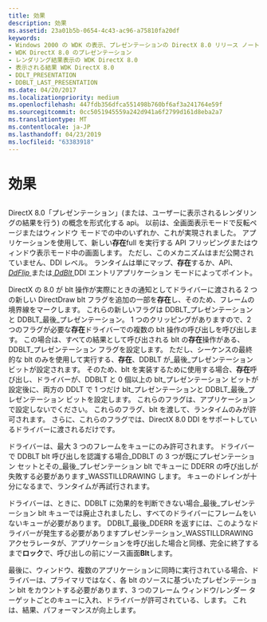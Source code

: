 ```yaml
---
title: 効果
description: 効果
ms.assetid: 23a01b5b-0654-4c43-ac96-a75810fa20df
keywords:
- Windows 2000 の WDK の表示、プレゼンテーションの DirectX 8.0 リリース ノートします。
- WDK DirectX 8.0 のプレゼンテーション
- レンダリング結果表示の WDK DirectX 8.0
- 表示される結果 WDK DirectX 8.0
- DDLT_PRESENTATION
- DDBLT_LAST_PRESENTATION
ms.date: 04/20/2017
ms.localizationpriority: medium
ms.openlocfilehash: 447fdb356dfca551498b760bf6af3a241764e59f
ms.sourcegitcommit: 0cc5051945559a242d941a6f2799d161d8eba2a7
ms.translationtype: MT
ms.contentlocale: ja-JP
ms.lasthandoff: 04/23/2019
ms.locfileid: "63383918"
---
```

# <a name="presentation"></a>効果


## <span id="ddk_presentation_gg"></span><span id="DDK_PRESENTATION_GG"></span>


DirectX 8.0「プレゼンテーション」(または、ユーザーに表示されるレンダリングの結果を行う) の概念を形式化する api。 以前は、全画面表示モードで反転ページまたはウィンドウ モードでの中のいずれか、これが実現されました。 アプリケーションを使用して、新しい**存在**full を実行する API フリッピングまたはウィンドウ表示モード中の画面します。 ただし、このメカニズムはまだ公開されていません、DDI レベル。 ランタイムは単にマップ、**存在**するか、API、 [ *DdFlip* ](https://msdn.microsoft.com/library/windows/hardware/ff549306)または[ *DdBlt* ](https://msdn.microsoft.com/library/windows/hardware/ff549205) DDI エントリアプリケーション モードによってポイント。

DirectX の 8.0 が blt 操作が実際にときの通知としてドライバーに渡される 2 つの新しい DirectDraw blt フラグを追加の一部を**存在**し、そのため、フレームの境界線をマークします。 これらの新しいフラグは DDBLT\_プレゼンテーションと DDBLT\_最後\_プレゼンテーション。 1 つのクリッピングがありますので、2 つのフラグが必要な**存在**ドライバーでの複数の blt 操作の呼び出しを呼び出します。 この場合は、すべての結果として呼び出される blt の**存在**操作がある、DDBLT\_プレゼンテーション フラグを設定します。 ただし、シーケンスの最終的な blt のみを使用して実行する、**存在**、DDBLT が\_最後\_プレゼンテーション ビットが設定されます。 そのため、blt を実装するために使用する場合、**存在**呼び出し、ドライバーが、DDBLT と 0 個以上の blt\_プレゼンテーション ビットが設定後に、両方の DDLT で 1 つだけ blt\_プレゼンテーションと DDBLT\_最後\_プレゼンテーション ビットを設定します。 これらのフラグは、アプリケーションで設定しないでください。 これらのフラグ、blt を渡して、ランタイムのみが許可されます。 さらに、これらのフラグでは、DirectX 8.0 DDI をサポートしているドライバーに渡されるだけです。

ドライバーは、最大 3 つのフレームをキューにのみ許可されます。 ドライバーで DDBLT blt 呼び出しを認識する場合\_DDBLT の 3 つが既にプレゼンテーション セットとその\_最後\_プレゼンテーション blt でキューに DDERR の呼び出しが失敗する必要があります\_WASSTILLDRAWING します。 キューのドレインが十分になるまで、ランタイムが再試行されます。

ドライバーは、ときに、DDBLT に効果的を判断できない場合\_最後\_プレゼンテーション blt キューでは廃止されましたし、すべてのドライバーにフレームをいないキューが必要があります。 DDBLT\_最後\_DDERR を返すには、このようなドライバーが発生する必要がありますプレゼンテーション\_WASSTILLDRAWING アクセラレータが、アプリケーションを呼び出した場合と同様、完全に終了するまで**ロック**で、呼び出しの前にソース画面**Blt**します。

最後に、ウィンドウ、複数のアプリケーションに同時に実行されている場合、ドライバーは、プライマリではなく、各 blt のソースに基づいたプレゼンテーション blt をカウントする必要があります、3 つのフレーム ウィンドウ/レンダー ターゲットごとのキューに入れ、ドライバーが許可されている、します。 これは、結果、パフォーマンスが向上します。

 

 





